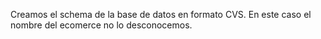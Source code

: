 Creamos el schema de la base de datos en formato CVS.
En este caso el nombre del ecomerce no lo desconocemos.
